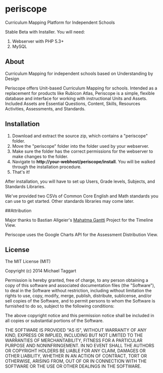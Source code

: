 # periscope

Curriculum Mapping Platform for Independent Schools

Stable Beta with Installer. You will need:

1. Webserver with PHP 5.3+
2. MySQL


## About

Curriculum Mapping for independent schools based on Understanding by Design

Periscope offers Unit-based Curriculum Mapping for schools. Intended as a replacement for products like Rubicon Atlas, Periscope is a simple, flexible database and interface for working with instructional Units and Assets. Included Assets are Essential Questions, Content, Skills, Resources Activities, Assessments, and Standards.

## Installation

1. Download and extract the source zip, which contains a "periscope" folder. 
2. Move the "periscope" folder into the folder used by your webserver.
3. Make sure the folder has the correct permissions for the webserver to make changes to the folder.
4. Navigate to **http://your-webhost/periscope/install**. You will be walked through the installation procedure.
5. That's it! 

After installation, you will have to set up Users, Grade levels, Subjects, and Standards Libraries.

We've provided two CSVs of Common Core English and Math standards you can use to get started. Other standards libraries may come later.

##Attribution

Major thanks to Bastian Allgeier's [Mahatma Gantti](http://bastianallgeier.com/gantti/) Project for the Timeline View.

Periscope uses the Google Charts API for the Assessment Distribution View.

## License

The MIT License (MIT)

Copyright (c) 2014 Michael Taggart

Permission is hereby granted, free of charge, to any person obtaining a copy
of this software and associated documentation files (the "Software"), to deal
in the Software without restriction, including without limitation the rights
to use, copy, modify, merge, publish, distribute, sublicense, and/or sell
copies of the Software, and to permit persons to whom the Software is
furnished to do so, subject to the following conditions:

The above copyright notice and this permission notice shall be included in
all copies or substantial portions of the Software.

THE SOFTWARE IS PROVIDED "AS IS", WITHOUT WARRANTY OF ANY KIND, EXPRESS OR
IMPLIED, INCLUDING BUT NOT LIMITED TO THE WARRANTIES OF MERCHANTABILITY,
FITNESS FOR A PARTICULAR PURPOSE AND NONINFRINGEMENT. IN NO EVENT SHALL THE
AUTHORS OR COPYRIGHT HOLDERS BE LIABLE FOR ANY CLAIM, DAMAGES OR OTHER
LIABILITY, WHETHER IN AN ACTION OF CONTRACT, TORT OR OTHERWISE, ARISING FROM,
OUT OF OR IN CONNECTION WITH THE SOFTWARE OR THE USE OR OTHER DEALINGS IN
THE SOFTWARE.
